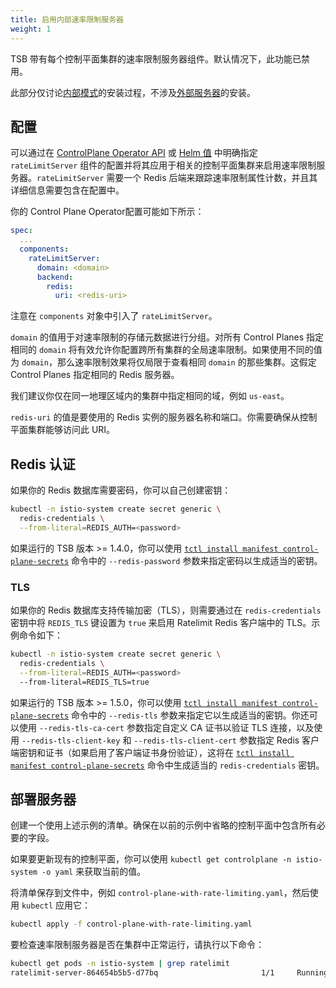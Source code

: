 ```yaml
---
title: 启用内部速率限制服务器
weight: 1
---
```


TSB 带有每个控制平面集群的速率限制服务器组件。默认情况下，此功能已禁用。

此部分仅讨论[内部模式](../../rate-limiting)的安装过程，不涉及[外部服务器](../../rate-limiting)的安装。

## 配置

可以通过在 [ControlPlane Operator API](../../../refs/install/controlplane/v1alpha1/spec#controlplanecomponentset) 或 [Helm 值](../../../setup/helm/controlplane#installation) 中明确指定 `rateLimitServer` 组件的配置并将其应用于相关的控制平面集群来启用速率限制服务器。`rateLimitServer` 需要一个 Redis 后端来跟踪速率限制属性计数，并且其详细信息需要包含在配置中。

你的 Control Plane Operator配置可能如下所示：

```yaml
spec:
  ...
  components:
    rateLimitServer:
      domain: <domain>
      backend:
        redis:
          uri: <redis-uri>
```

注意在 `components` 对象中引入了 `rateLimitServer`。

`domain` 的值用于对速率限制的存储元数据进行分组。对所有 Control Planes 指定相同的 `domain` 将有效允许你配置跨所有集群的全局速率限制。如果使用不同的值为 `domain`，那么速率限制效果将仅局限于查看相同 `domain` 的那些集群。这假定 Control Planes 指定相同的 Redis 服务器。

我们建议你仅在同一地理区域内的集群中指定相同的域，例如 `us-east`。

`redis-uri` 的值是要使用的 Redis 实例的服务器名称和端口。你需要确保从控制平面集群能够访问此 URI。

## Redis 认证

如果你的 Redis 数据库需要密码，你可以自己创建密钥：

```bash
kubectl -n istio-system create secret generic \
  redis-credentials \
  --from-literal=REDIS_AUTH=<password>
```

如果运行的 TSB 版本 >= 1.4.0，你可以使用 [`tctl install manifest control-plane-secrets`](../../../reference/cli/reference/install#tctl-install-manifest-control-plane-secrets) 命令中的 `--redis-password` 参数来指定密码以生成适当的密钥。

### TLS

如果你的 Redis 数据库支持传输加密（TLS），则需要通过在 `redis-credentials` 密钥中将 `REDIS_TLS` 键设置为 `true` 来启用 Ratelimit Redis 客户端中的 TLS。示例命令如下：

```bash
kubectl -n istio-system create secret generic \
  redis-credentials \
  --from-literal=REDIS_AUTH=<password>
  --from-literal=REDIS_TLS=true
```

如果运行的 TSB 版本 >= 1.5.0，你可以使用 [`tctl install manifest control-plane-secrets`](../../../reference/cli/reference/install#tctl-install-manifest-control-plane-secrets) 命令中的 `--redis-tls` 参数来指定它以生成适当的密钥。你还可以使用 `--redis-tls-ca-cert` 参数指定自定义 CA 证书以验证 TLS 连接，以及使用 `--redis-tls-client-key` 和 `--redis-tls-client-cert` 参数指定 Redis 客户端密钥和证书（如果启用了客户端证书身份验证），这将在 [`tctl install manifest control-plane-secrets`](../../../reference/cli/reference/install#tctl-install-manifest-control-plane-secrets) 命令中生成适当的 `redis-credentials` 密钥。

## 部署服务器

创建一个使用上述示例的清单。确保在以前的示例中省略的控制平面中包含所有必要的字段。

如果要更新现有的控制平面，你可以使用 `kubectl get controlplane -n istio-system -o yaml` 来获取当前的值。

将清单保存到文件中，例如 `control-plane-with-rate-limiting.yaml`，然后使用 `kubectl` 应用它：

```bash
kubectl apply -f control-plane-with-rate-limiting.yaml
```

要检查速率限制服务器是否在集群中正常运行，请执行以下命令：

```bash
kubectl get pods -n istio-system | grep ratelimit
ratelimit-server-864654b5b5-d77bq                       1/1     Running   2          2d1h
```

